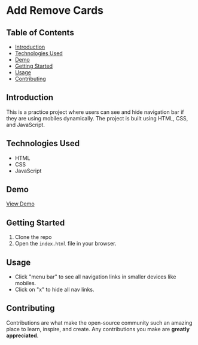 # Add Remove Cards

## Table of Contents

- [Introduction](#introduction)
- [Technologies Used](#technologies-used)
- [Demo](#demo)
- [Getting Started](#getting-started)
- [Usage](#usage)
- [Contributing](#contributing)

## Introduction

This is a practice project where users can see and hide navigation bar if they are using mobiles dynamically. The project is built using HTML, CSS, and JavaScript.


## Technologies Used

- HTML
- CSS
- JavaScript

## Demo

[View Demo](https://responsiveheaderproject.netlify.app/)

## Getting Started

1. Clone the repo
2. Open the `index.html` file in your browser.

## Usage

- Click "menu bar" to see all navigation links in smaller devices like mobiles.
- Click on "x" to hide all nav links.

## Contributing


Contributions are what make the open-source community such an amazing place to learn, inspire, and create. Any contributions you make are **greatly appreciated**.
